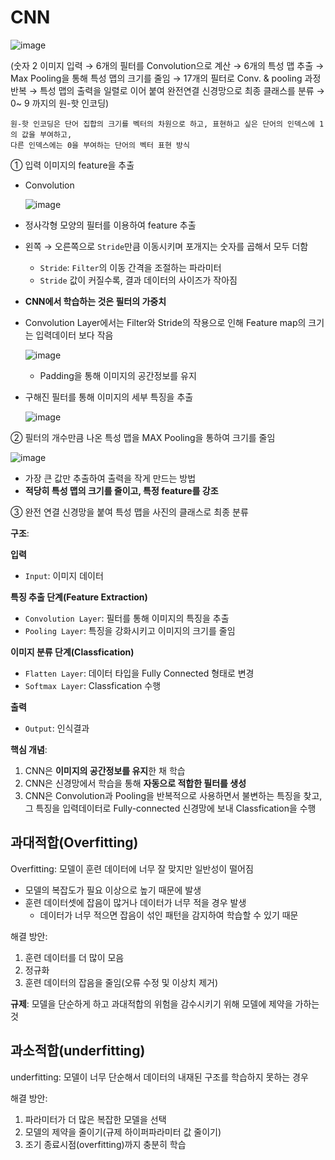 

# CNN



![image](https://user-images.githubusercontent.com/55429912/124391221-8bdfd880-dd2a-11eb-96b0-c103acd46f71.png)

(숫자 2 이미지 입력 → 6개의 필터를 Convolution으로 계산 → 6개의 특성 맵 추출 →  Max Pooling을 통해 특성 맵의 크기를 줄임 → 17개의 필터로 Conv. & pooling 과정 반복 → 특성 맵의 출력을 일렬로 이어 붙여 완전연결 신경망으로 최종 클래스를 분류 → 0~ 9 까지의 원-핫 인코딩)

```
원-핫 인코딩은 단어 집합의 크기를 벡터의 차원으로 하고, 표현하고 싶은 단어의 인덱스에 1의 값을 부여하고,
다른 인덱스에는 0을 부여하는 단어의 벡터 표현 방식
```

① 입력 이미지의 feature을 추출

- Convolution

  ![image](https://user-images.githubusercontent.com/55429912/124392311-bd0ed780-dd2f-11eb-878b-7b4de71ac86f.png)

- 정사각형 모양의 필터를 이용하여 feature 추출

- 왼쪽 → 오른쪽으로 `Stride`만큼 이동시키며 포개지는 숫자를 곱해서 모두 더함

  - `Stride`: `Filter`의 이동 간격을 조절하는 파라미터
  - `Stride` 값이 커질수록, 결과 데이터의 사이즈가 작아짐

- **CNN에서 학습하는 것은 필터의 가중치**

- Convolution Layer에서는 Filter와 Stride의 작용으로 인해 Feature map의 크기는 입력데이터 보다 작음

  ![image](https://user-images.githubusercontent.com/55429912/124392929-f85ed580-dd32-11eb-8249-173326f61df2.png)

  - Padding을 통해 이미지의 공간정보를 유지

    

- 구해진 필터를 통해 이미지의 세부 특징을 추출

  ![image](https://user-images.githubusercontent.com/55429912/124392657-eaf51b80-dd31-11eb-84dc-aa6393ee3746.png)

  

② 필터의 개수만큼 나온 특성 맵을 MAX Pooling을 통하여 크기를 줄임

![image](https://user-images.githubusercontent.com/55429912/124392411-5ccc6580-dd30-11eb-8ce8-f5e6aa047d2e.png)

- 가장 큰 값만 추출하여 출력을 작게 만드는 방법
- **적당히 특성 맵의 크기를 줄이고, 특정 feature를 강조**

③ 완전 연결 신경망을 붙여 특성 맵을 사진의 클래스로 최종 분류



**구조**:

**입력**

- `Input`: 이미지 데이터

**특징 추출 단계(Feature Extraction)** 

- `Convolution Layer`: 필터를 통해 이미지의 특징을 추출
- `Pooling Layer`: 특징을 강화시키고 이미지의 크기를 줄임

**이미지 분류 단계(Classfication)**

- `Flatten Layer`: 데이터 타입을 Fully Connected 형태로 변경
- `Softmax Layer`: Classfication 수행

**출력**

- `Output`: 인식결과



**핵심 개념**:

1. CNN은 **이미지의 공간정보를 유지**한 채 학습
2. CNN은 신경망에서 학습을 통해 **자동으로 적합한 필터를 생성**
3. CNN은 Convolution과 Pooling을 반복적으로 사용하면서 불변하는 특징을 찾고, 그 특징을 입력데이터로 Fully-connected 신경망에 보내 Classfication을 수행



## 과대적합(Overfitting)



Overfitting: 모델이 훈련 데이터에 너무 잘 맞지만 일반성이 떨어짐

- 모델의 복잡도가 필요 이상으로 높기 때문에 발생
- 훈련 데이터셋에 잡음이 많거나 데이터가 너무 적을 경우 발생
  - 데이터가 너무 적으면 잡음이 섞인 패턴을 감지하여 학습할 수 있기 때문



해결 방안:

1. 훈련 데이터를 더 많이 모음
2. 정규화
3. 훈련 데이터의 잡음을 줄임(오류 수정 및 이상치 제거)



**규제**: 모델을 단순하게 하고 과대적합의 위험을 감수시키기 위해 모델에 제약을 가하는 것





## 과소적합(underfitting)



underfitting: 모델이 너무 단순해서 데이터의 내재된 구조를 학습하지 못하는 경우



해결 방안:

1. 파라미터가 더 많은 복잡한 모델을 선택
2. 모델의 제약을 줄이기(규제 하이퍼파라미터 값 줄이기)
3. 조기 종료시점(overfitting)까지 충분히 학습



